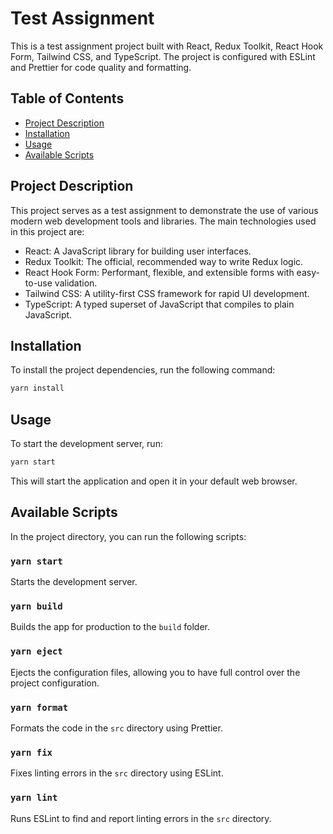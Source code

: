 # Test Assignment

This is a test assignment project built with React, Redux Toolkit, React Hook Form, Tailwind CSS, and TypeScript. The project is configured with ESLint and Prettier for code quality and formatting.

## Table of Contents

- [Project Description](#project-description)
- [Installation](#installation)
- [Usage](#usage)
- [Available Scripts](#available-scripts)


## Project Description

This project serves as a test assignment to demonstrate the use of various modern web development tools and libraries. The main technologies used in this project are:
- React: A JavaScript library for building user interfaces.
- Redux Toolkit: The official, recommended way to write Redux logic.
- React Hook Form: Performant, flexible, and extensible forms with easy-to-use validation.
- Tailwind CSS: A utility-first CSS framework for rapid UI development.
- TypeScript: A typed superset of JavaScript that compiles to plain JavaScript.

## Installation

To install the project dependencies, run the following command:

```bash
yarn install
```

## Usage

To start the development server, run:

```bash
yarn start
```

This will start the application and open it in your default web browser.

## Available Scripts

In the project directory, you can run the following scripts:

### `yarn start`

Starts the development server.

### `yarn build`

Builds the app for production to the `build` folder.

### `yarn eject`

Ejects the configuration files, allowing you to have full control over the project configuration.

### `yarn format`

Formats the code in the `src` directory using Prettier.

### `yarn fix`

Fixes linting errors in the `src` directory using ESLint.

### `yarn lint`

Runs ESLint to find and report linting errors in the `src` directory.